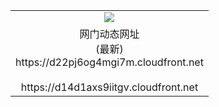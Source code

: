 ﻿<table>
  <tr></tr>
  <tr><td colspan=2 align=center><img src="https://d22pj6og4mgi7m.cloudfront.net/Up/oGate.jpg" /></td></tr>
  <tr><td colspan=2 align=center>网门动态网址<br/>(最新)
<br>https://d22pj6og4mgi7m.cloudfront.net
<br/>
<br>https://d14d1axs9iitgv.cloudfront.net
    </td>
  </tr>
</table>
